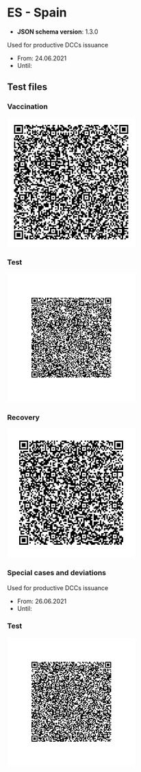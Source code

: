 # ES - Spain

* **JSON schema version**: 1.3.0

Used for productive DCCs issuance
* From: 24.06.2021
* Until:

## Test files

### Vaccination

![VAC](VAC.png)

### Test

![TEST](TEST.png)

### Recovery

![REC](REC.png)

### Special cases and deviations

Used for productive DCCs issuance
* From: 26.06.2021
* Until:

### Test

![TEST_1"](specialcases/TEST_1.png)